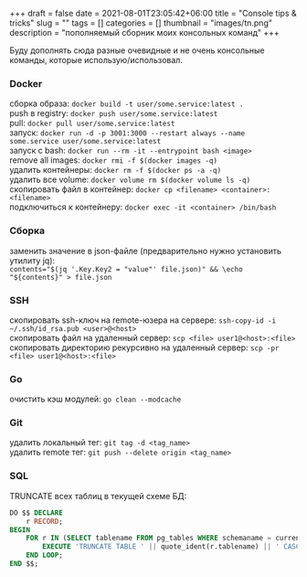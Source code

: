 +++ 
draft = false
date = 2021-08-01T23:05:42+06:00
title = "Console tips & tricks"
slug = "" 
tags = []
categories = []
thumbnail = "images/tn.png"
description = "пополняемый сборник моих консольных команд"
+++

Буду дополнять сюда разные очевидные и не очень консольные команды, которые использую/использовал.

### Docker
сборка образа: `docker build -t user/some.service:latest .`  
push в registry:  `docker push user/some.service:latest`  
pull:  `docker pull user/some.service:latest`  
запуск: `docker run -d -p 3001:3000 --restart always --name some.service user/some.service:latest`  
запуск с bash: `docker run --rm -it --entrypoint bash <image>`  
remove all images: `docker rmi -f $(docker images -q)`  
удалить контейнеры:	`docker rm -f $(docker ps -a -q)`  
удалить все volume:	`docker volume rm $(docker volume ls -q)`  
скопировать файл в контейнер: `docker cp <filename> <container>:<filename>`  
подключиться к контейнеру: `docker exec -it <container> /bin/bash`

### Сборка
заменить значение в json-файле (предварительно нужно установить утилиту jq):  
`contents="$(jq '.Key.Key2 = "value"' file.json)" && \echo "${contents}" > file.json`

### SSH
скопировать ssh-ключ на remote-юзера на сервере: `ssh-copy-id -i ~/.ssh/id_rsa.pub <user>@<host>`  
скопировать файл на удаленный сервер: `scp <file> user1@<host>:<file>`  
скопировать директорию рекурсивно на удаленный сервер: `scp -pr <file> user1@<host>:<file>`

### Go
очистить кэш модулей: `go clean --modcache`

### Git
удалить локальный тег: `git tag -d <tag_name>`  
удалить remote тег: `git push --delete origin <tag_name>`

### SQL
TRUNCATE всех таблиц в текущей схеме БД:
```sql
DO $$ DECLARE
    r RECORD;
BEGIN
    FOR r IN (SELECT tablename FROM pg_tables WHERE schemaname = current_schema()) LOOP
        EXECUTE 'TRUNCATE TABLE ' || quote_ident(r.tablename) || ' CASCADE';
    END LOOP;
END $$;
```
